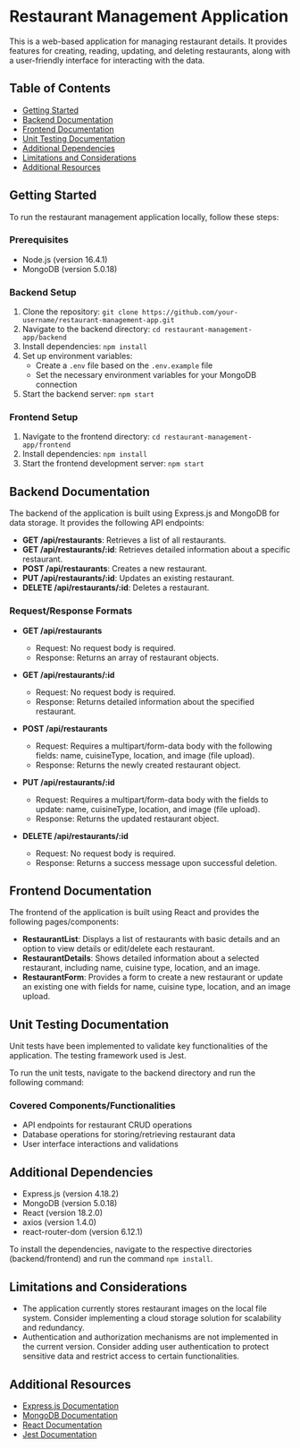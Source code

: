 # Restaurant Management Application

This is a web-based application for managing restaurant details. It provides features for creating, reading, updating, and deleting restaurants, along with a user-friendly interface for interacting with the data.

## Table of Contents
- [Getting Started](#getting-started)
- [Backend Documentation](#backend-documentation)
- [Frontend Documentation](#frontend-documentation)
- [Unit Testing Documentation](#unit-testing-documentation)
- [Additional Dependencies](#additional-dependencies)
- [Limitations and Considerations](#limitations-and-considerations)
- [Additional Resources](#additional-resources)

## Getting Started

To run the restaurant management application locally, follow these steps:

### Prerequisites
- Node.js (version 16.4.1)
- MongoDB (version 5.0.18)

### Backend Setup
1. Clone the repository: `git clone https://github.com/your-username/restaurant-management-app.git`
2. Navigate to the backend directory: `cd restaurant-management-app/backend`
3. Install dependencies: `npm install`
4. Set up environment variables:
   - Create a `.env` file based on the `.env.example` file
   - Set the necessary environment variables for your MongoDB connection
5. Start the backend server: `npm start`

### Frontend Setup
1. Navigate to the frontend directory: `cd restaurant-management-app/frontend`
2. Install dependencies: `npm install`
3. Start the frontend development server: `npm start`

## Backend Documentation

The backend of the application is built using Express.js and MongoDB for data storage. It provides the following API endpoints:

- **GET /api/restaurants**: Retrieves a list of all restaurants.
- **GET /api/restaurants/:id**: Retrieves detailed information about a specific restaurant.
- **POST /api/restaurants**: Creates a new restaurant.
- **PUT /api/restaurants/:id**: Updates an existing restaurant.
- **DELETE /api/restaurants/:id**: Deletes a restaurant.

### Request/Response Formats
- **GET /api/restaurants**
  - Request: No request body is required.
  - Response: Returns an array of restaurant objects.

- **GET /api/restaurants/:id**
  - Request: No request body is required.
  - Response: Returns detailed information about the specified restaurant.

- **POST /api/restaurants**
  - Request: Requires a multipart/form-data body with the following fields: name, cuisineType, location, and image (file upload).
  - Response: Returns the newly created restaurant object.

- **PUT /api/restaurants/:id**
  - Request: Requires a multipart/form-data body with the fields to update: name, cuisineType, location, and image (file upload).
  - Response: Returns the updated restaurant object.

- **DELETE /api/restaurants/:id**
  - Request: No request body is required.
  - Response: Returns a success message upon successful deletion.

## Frontend Documentation

The frontend of the application is built using React and provides the following pages/components:

- **RestaurantList**: Displays a list of restaurants with basic details and an option to view details or edit/delete each restaurant.
- **RestaurantDetails**: Shows detailed information about a selected restaurant, including name, cuisine type, location, and an image.
- **RestaurantForm**: Provides a form to create a new restaurant or update an existing one with fields for name, cuisine type, location, and an image upload.

## Unit Testing Documentation

Unit tests have been implemented to validate key functionalities of the application. The testing framework used is Jest.

To run the unit tests, navigate to the backend directory and run the following command:


### Covered Components/Functionalities
- API endpoints for restaurant CRUD operations
- Database operations for storing/retrieving restaurant data
- User interface interactions and validations

## Additional Dependencies

- Express.js (version 4.18.2)
- MongoDB (version 5.0.18)
- React (version 18.2.0)
- axios (version 1.4.0)
- react-router-dom (version 6.12.1)

To install the dependencies, navigate to the respective directories (backend/frontend) and run the command `npm install`.

## Limitations and Considerations

- The application currently stores restaurant images on the local file system. Consider implementing a cloud storage solution for scalability and redundancy.
- Authentication and authorization mechanisms are not implemented in the current version. Consider adding user authentication to protect sensitive data and restrict access to certain functionalities.

## Additional Resources

- [Express.js Documentation](https://expressjs.com/)
- [MongoDB Documentation](https://docs.mongodb.com/)
- [React Documentation](https://reactjs.org/)
- [Jest Documentation](https://jestjs.io/)


